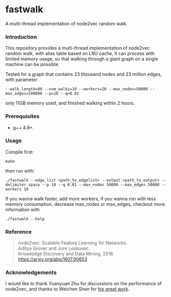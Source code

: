 # fastwalk

A multi-thread implementation of node2vec random walk.

### Introduction

This repository provides a multi-thread implementation of node2vec random walk, with alias table based on LRU cache, it can process with limited memory usage, so that walking through a giant graph on a single machine can be possible.

Tested for a graph that contains 23 thousand nodes and 23 million edges, with parameter

`--walk_length=80 --num_walks=10 --workers=20 --max_nodes=50000 --max_edges=100000 --p=10 --q=0.01`

only 11GB memory used, and finished walking within 2 hours.

### Prerequisites

- g++ 4.8+.

### Usage

Compile first:

`make`

then run with:

`./fastwalk --edge_list <path_to_edgelist> --output <path_to_output> --delimiter space --p 10 --q 0.01 --max_nodes 50000 --max_edges 50000 --workers 10`

If you wanna walk faster, add more workers, if you wanna run with less memory consumption, decrease max_nodes or max_edges, checkout more information with

`./fastwalk --help`

### Reference

> node2vec: Scalable Feature Learning for Networks.<br>
> Aditya Grover and Jure Leskovec.<br>
> Knowledge Discovery and Data Mining, 2016.<br>
> <https://arxiv.org/abs/1607.00653>

### Acknowledgements

I would like to thank Yuanyuan Zhu for discussions on the performance of node2vec, and thanks to Weichen Shen for [his great work](https://github.com/shenweichen/GraphEmbedding).
